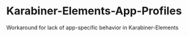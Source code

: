 # Karabiner-Elements-App-Profiles
Workaround for lack of app-specific behavior in Karabiner-Elements
